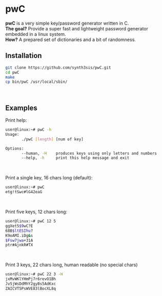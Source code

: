 # pwC

**pwC** is a very simple key/password generator written in C.
<br>
**The goal?** Provide a super fast and lightweight password generator embedded in a linux system.
<br>
**How?** A prepared set of dictionaries and a bit of randomness.
<br>

## Installation

```bash
git clone https://github.com/synth3sis/pwC.git
cd pwC
make
cp bin/pwC /usr/local/sbin/
```

<br>

## Examples
Print help:
```bash
user@linux:~# pwC -h
Usage:
       ./pwC [length] [num of key]

Options:
       --human, -H    produces keys using only letters and numbers
       --help, -h     print this help message and exit
```

<br>

Print a single key, 16 chars long (default):

```bash
user@linux:~# pwC
etg!tSwc#lG42eaG
```

<br>

Print five keys, 12 chars long:

```bash
user@linux:~# pwC 12 5
ggXet5$9wC?E
68B$ltESIhu?
K9oAMI.iDg&s
$Fsw7jwa+31A
ptr#AjnkR#TX
```
<br>

Print 3 keys, 22 chars long, human readable (no special chars)

```bash
user@linux:~# pwC 22 3 -H
jxMvWKlYHmPj7r6revO1Bh
Jv5jWsDdMhY2gyBs5AdKxc
ZAICVT5PsWVE83lBocXL8q
```
